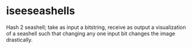 # iseeseashells
Hash 2 seashell; take as input a bitstring, receive as output a visualization of a seashell such that changing any one input bit changes the image drastically.
